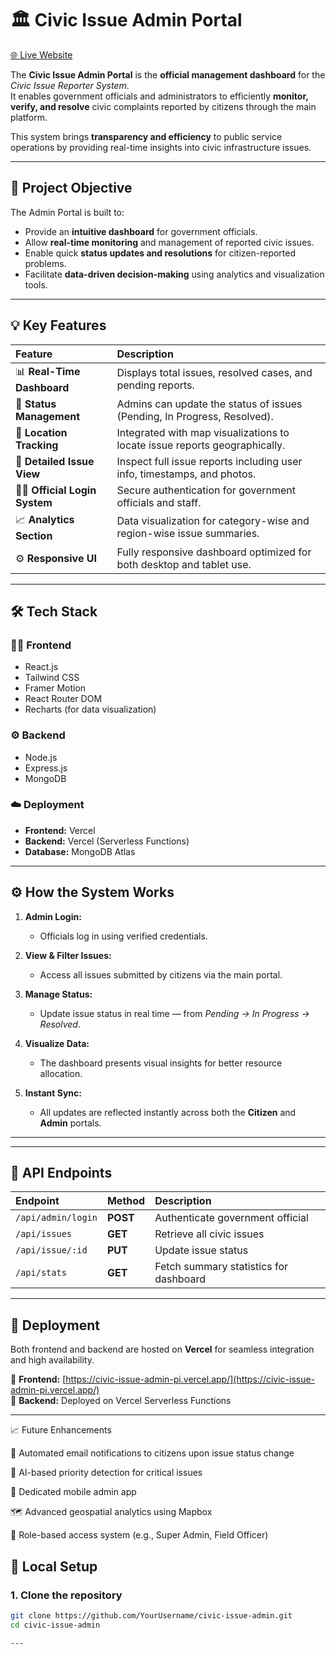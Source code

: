 # 🏛️ Civic Issue Admin Portal  

[🌐 Live Website](https://civic-issue-admin-pi.vercel.app/)  

The **Civic Issue Admin Portal** is the **official management dashboard** for the *Civic Issue Reporter System*.  
It enables government officials and administrators to efficiently **monitor, verify, and resolve** civic complaints reported by citizens through the main platform.

This system brings **transparency and efficiency** to public service operations by providing real-time insights into civic infrastructure issues.

---

## 🎯 Project Objective  

The Admin Portal is built to:
- Provide an **intuitive dashboard** for government officials.  
- Allow **real-time monitoring** and management of reported civic issues.  
- Enable quick **status updates and resolutions** for citizen-reported problems.  
- Facilitate **data-driven decision-making** using analytics and visualization tools.  

---

## 💡 Key Features  

| Feature | Description |
| :--- | :--- |
| 📊 **Real-Time Dashboard** | Displays total issues, resolved cases, and pending reports. |
| 🔄 **Status Management** | Admins can update the status of issues (Pending, In Progress, Resolved). |
| 🧭 **Location Tracking** | Integrated with map visualizations to locate issue reports geographically. |
| 🧾 **Detailed Issue View** | Inspect full issue reports including user info, timestamps, and photos. |
| 🧑‍💻 **Official Login System** | Secure authentication for government officials and staff. |
| 📈 **Analytics Section** | Data visualization for category-wise and region-wise issue summaries. |
| ⚙️ **Responsive UI** | Fully responsive dashboard optimized for both desktop and tablet use. |

---

## 🛠️ Tech Stack  

### 🧑‍💻 Frontend  
- React.js  
- Tailwind CSS  
- Framer Motion  
- React Router DOM  
- Recharts (for data visualization)

### ⚙️ Backend  
- Node.js  
- Express.js  
- MongoDB  

### ☁️ Deployment  
- **Frontend:** Vercel  
- **Backend:** Vercel (Serverless Functions)  
- **Database:** MongoDB Atlas  

---

## ⚙️ How the System Works  

1. **Admin Login:**  
   - Officials log in using verified credentials.  

2. **View & Filter Issues:**  
   - Access all issues submitted by citizens via the main portal.  

3. **Manage Status:**  
   - Update issue status in real time — from *Pending → In Progress → Resolved*.  

4. **Visualize Data:**  
   - The dashboard presents visual insights for better resource allocation.  

5. **Instant Sync:**  
   - All updates are reflected instantly across both the **Citizen** and **Admin** portals.  

---


---

## 🧩 API Endpoints  

| Endpoint | Method | Description |
| :--- | :--- | :--- |
| `/api/admin/login` | **POST** | Authenticate government official |
| `/api/issues` | **GET** | Retrieve all civic issues |
| `/api/issue/:id` | **PUT** | Update issue status |
| `/api/stats` | **GET** | Fetch summary statistics for dashboard |

---

## 🚀 Deployment  

Both frontend and backend are hosted on **Vercel** for seamless integration and high availability.  

🔗 **Frontend:** [https://civic-issue-admin-pi.vercel.app/](https://civic-issue-admin-pi.vercel.app/)  
🔗 **Backend:** Deployed on Vercel Serverless Functions  

---
📈 Future Enhancements

🔔 Automated email notifications to citizens upon issue status change

🧠 AI-based priority detection for critical issues

📱 Dedicated mobile admin app

🗺️ Advanced geospatial analytics using Mapbox

👥 Role-based access system (e.g., Super Admin, Field Officer)


## 🧪 Local Setup  

### 1. Clone the repository  
```bash
git clone https://github.com/YourUsername/civic-issue-admin.git
cd civic-issue-admin

---
